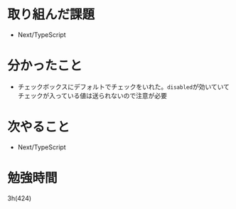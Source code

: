 # 取り組んだ課題

- Next/TypeScript

# 分かったこと

- チェックボックスにデフォルトでチェックをいれた。`disabled`が効いていてチェックが入っている値は送られないので注意が必要

# 次やること

- Next/TypeScript

# 勉強時間
3h(424)